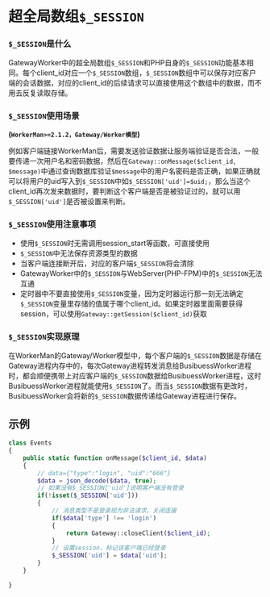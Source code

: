 # 超全局数组```$_SESSION```
### ```$_SESSION```是什么
GatewayWorker中的超全局数组```$_SESSION```和PHP自身的```$_SESSION```功能基本相同。每个client_id对应一个```$_SESSION```数组，```$_SESSION```数组中可以保存对应客户端的会话数据，对应的client_id的后续请求可以直接使用这个数组中的数据，而不用去反复读取存储。

### ```$_SESSION```使用场景
**(```WorkerMan>=2.1.2，Gateway/Worker模型```)**

例如客户端链接WorkerMan后，需要发送验证数据让服务端验证是否合法，一般要传递一次用户名和密码数据，然后在```Gateway::onMessage($client_id, $message)```中通过查询数据库验证```$message```中的用户名密码是否正确，如果正确就可以将用户的uid写入到```$_SESSION```中如```$_SESSION['uid']=$uid;```，那么当这个client_id再次发来数据时，要判断这个客户端是否是被验证过的，就可以用```$_SESSION['uid']```是否被设置来判断。

### ```$_SESSION```使用注意事项
* 使用```$_SESSION```时无需调用session_start等函数，可直接使用
* ```$_SESSION```中无法保存资源类型的数据
* 当客户端连接断开后，对应的客户端```$_SESSION```将会清除
* GatewayWorker中的```$_SESSION```与WebServer(PHP-FPM)中的```$_SESSION```无法互通
* 定时器中不要直接使用```$_SESSION```变量，因为定时器运行那一刻无法确定```$_SESSION```变量里存储的值属于哪个client_id。如果定时器里面需要获得session，可以使用```Gateway::getSession($client_id)```获取

### ```$_SESSION```实现原理

在WorkerMan的Gateway/Worker模型中，每个客户端的```$_SESSION```数据是存储在Gateway进程内存中的，每次Gateway进程转发消息给BusibuessWorker进程时，都会顺便携带上对应客户端的```$_SESSION```数据给BusibuessWorker进程，这时BusibuessWorker进程就能使用```$_SESSION```了。而当```$_SESSION```数据有更改时，BusibuessWorker会将新的```$_SESSION```数据传递给Gateway进程进行保存。

## 示例
```php
class Events
{
    public static function onMessage($client_id, $data)
    {
        // data={"type":"login", "uid":"666"}
        $data = json_decode($data, true);
        // 如果没有$_SESSION['uid']说明客户端没有登录
        if(!isset($_SESSION['uid']))
        {
            // 消息类型不是登录视为非法请求，关闭连接
            if($data['type'] !== 'login')
            {
                return Gateway::closeClient($client_id);
            }
            // 设置session，标记该客户端已经登录
            $_SESSION['uid'] = $data['uid'];
        }
    }

}
```


